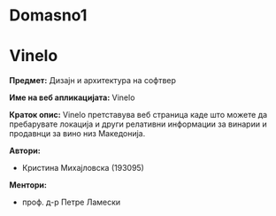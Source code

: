 # Domasno1
# Vinelo

**Предмет:** Дизајн и архитектура на софтвер

**Име на веб апликацијата:** Vinelo

**Краток опис:**  Vinelo претставува веб страница каде што можете да пребарувате локација и други релативни информации за винарии и продавнци за вино низ Македонија.

**Автори:**
- Кристина Михајловска (193095)


**Ментори:** 
- проф. д-р Петре Ламески
